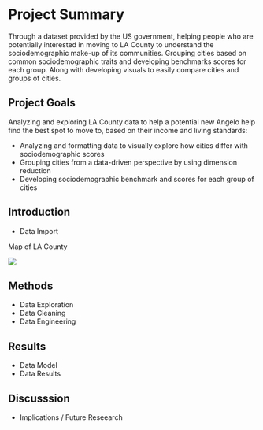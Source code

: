 # Project Summary
Through a dataset provided by the US government, helping people who are potentially interested in moving to LA County to understand the sociodemographic make-up of its communities. Grouping cities based on common sociodemographic traits and developing benchmarks scores for each group. Along with developing visuals to easily compare cities and groups of cities.

## Project Goals
Analyzing and exploring LA County data to help a potential new Angelo help find the best spot to move to, based on their income and living standards:
- Analyzing and formatting data to visually explore how cities differ with sociodemographic scores
- Grouping cities from a data-driven perspective by using dimension reduction
- Developing sociodemographic benchmark and scores for each group of cities


## Introduction

- Data Import

Map of LA County

<img src="Images/LA County Map.html">

## Methods

- Data Exploration
- Data Cleaning
- Data Engineering

## Results

- Data Model
- Data Results

## Discusssion

- Implications / Future Reseearch
